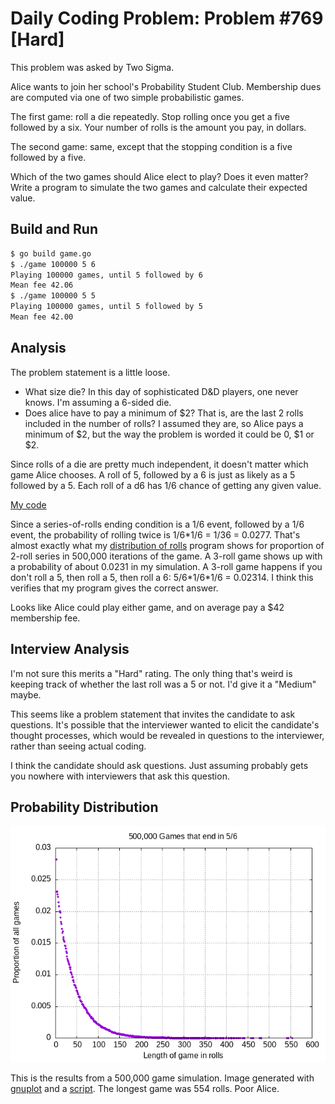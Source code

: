 # Daily Coding Problem: Problem #769 [Hard]

This problem was asked by Two Sigma.

Alice wants to join her school's Probability Student Club.
Membership dues are computed via one of two simple probabilistic games.

The first game: roll a die repeatedly.
Stop rolling once you get a five followed by a six.
Your number of rolls is the amount you pay, in dollars.

The second game: same,
except that the stopping condition is a five followed by a five.

Which of the two games should Alice elect to play?
Does it even matter?
Write a program to simulate the two games and calculate their expected value.

## Build and Run

```sh
$ go build game.go
$ ./game 100000 5 6
Playing 100000 games, until 5 followed by 6
Mean fee 42.06
$ ./game 100000 5 5
Playing 100000 games, until 5 followed by 5
Mean fee 42.00
```

## Analysis

The problem statement is a little loose.

* What size die? In this day of sophisticated D&D players, one never knows.
I'm assuming a 6-sided die.
* Does alice have to pay a minimum of $2?
That is, are the last 2 rolls included in the number of rolls?
I assumed they are, so Alice pays a minimum of $2,
but the way the problem is worded it could be 0, $1 or $2.

Since rolls of a die are pretty much independent,
it doesn't matter which game Alice chooses.
A roll of 5, followed by a 6 is just as likely as a 5 followed by a 5.
Each roll of a d6 has 1/6 chance of getting any given value.

[My code](game.go)

Since a series-of-rolls ending condition is a 1/6 event,
followed by a 1/6 event, the probability of rolling twice
is 1/6\*1/6 = 1/36 = 0.0277.
That's almost exactly what my [distribution of rolls](distribution.go)
program shows for proportion of 2-roll series in 500,000 iterations of
the game.
A 3-roll game shows up with a probability of about 0.0231 in my simulation.
A 3-roll game happens if you don't roll a 5, then roll a 5, then roll a 6:
5/6\*1/6\*1/6 = 0.02314.
I think this verifies that my program gives the correct answer.

Looks like Alice could play either game,
and on average pay a $42 membership fee.

## Interview Analysis

I'm not sure this merits a "Hard" rating.
The only thing that's weird is keeping track of whether the last roll was a 5 or not.
I'd give it a "Medium" maybe.

This seems like a problem statement that invites the candidate to ask questions.
It's possible that the interviewer wanted to elicit the candidate's thought processes,
which would be revealed in questions to the interviewer,
rather than seeing actual coding.

I think the candidate should ask questions.
Just assuming probably gets you nowhere with interviewers that ask this question.

## Probability Distribution

![probability distribution](500.png)

This is the results from a 500,000 game simulation.
Image generated with [gnuplot](http://gnuplot.info/) and a [script](mkdist).
The longest game was 554 rolls. Poor Alice.
